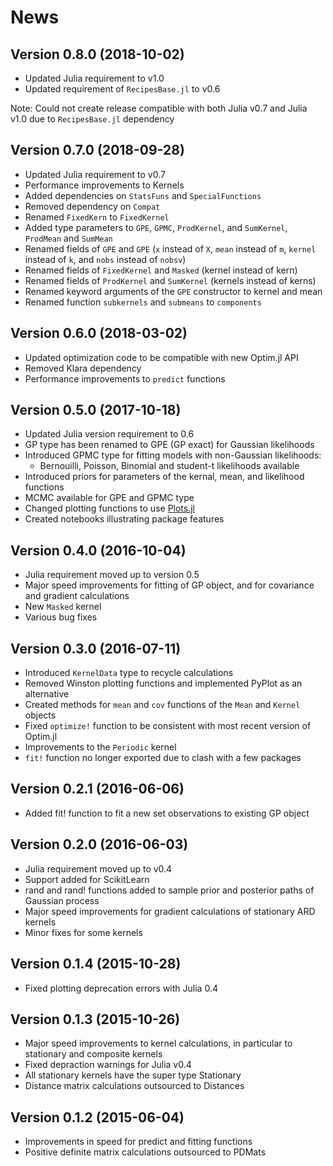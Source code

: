 # News

## Version 0.8.0 (2018-10-02)
* Updated Julia requirement to v1.0
* Updated requirement of `RecipesBase.jl` to v0.6

Note: Could not create release compatible with both Julia v0.7 and Julia v1.0 due to `RecipesBase.jl` dependency

## Version 0.7.0 (2018-09-28)
* Updated Julia requirement to v0.7
* Performance improvements to Kernels
* Added dependencies on `StatsFuns` and `SpecialFunctions`
* Removed dependency on `Compat`
* Renamed `FixedKern` to `FixedKernel`
* Added type parameters to `GPE`, `GPMC`, `ProdKernel`, and `SumKernel`, `ProdMean` and `SumMean`
* Renamed fields of `GPE` and `GPE` (`x` instead of `X`, `mean` instead of `m`, `kernel` instead of `k`, and `nobs` instead of `nobsv`)
* Renamed fields of `FixedKernel` and `Masked` (kernel instead of kern)
* Renamed fields of `ProdKernel` and `SumKernel` (kernels instead of kerns)
* Renamed keyword arguments of the `GPE` constructor to kernel and mean
* Renamed function `subkernels` and `submeans` to `components`


## Version 0.6.0 (2018-03-02)
* Updated optimization code to be compatible with new Optim.jl API
* Removed Klara dependency
* Performance improvements to `predict` functions


## Version 0.5.0 (2017-10-18)
* Updated Julia version requirement to 0.6
* GP type has been renamed to GPE (GP exact) for Gaussian likelihoods
* Introduced GPMC type for fitting models with non-Gaussian likelihoods:
  * Bernouilli, Poisson, Binomial and student-t likelihoods available
* Introduced priors for parameters of the kernal, mean, and likelihood functions
* MCMC available for GPE and GPMC type
* Changed plotting functions to use [Plots.jl](https://github.com/JuliaPlots/Plots.jl)
* Created notebooks illustrating package features


## Version 0.4.0 (2016-10-04)
* Julia requirement moved up to version 0.5
* Major speed improvements for fitting of GP object, and for covariance and gradient calculations
* New `Masked` kernel
* Various bug fixes

## Version 0.3.0 (2016-07-11)
* Introduced `KernelData` type to recycle calculations
* Removed Winston plotting functions and implemented PyPlot as an alternative
* Created methods for `mean` and `cov` functions of the `Mean` and `Kernel` objects
* Fixed `optimize!` function to be consistent with most recent version of Optim.jl 
* Improvements to the `Periodic` kernel
* `fit!` function no longer exported due to clash with a few packages

## Version 0.2.1 (2016-06-06)
* Added fit! function to fit a new set observations to existing GP object

## Version 0.2.0 (2016-06-03)
* Julia requirement moved up to v0.4
* Support added for ScikitLearn
* rand and rand! functions added to sample prior and posterior paths of Gaussian process
* Major speed improvements for gradient calculations of stationary ARD kernels
* Minor fixes for some kernels

## Version 0.1.4 (2015-10-28)
* Fixed plotting deprecation errors with Julia 0.4

## Version 0.1.3 (2015-10-26)

* Major speed improvements to kernel calculations, in particular to stationary and composite kernels
* Fixed depraction warnings for Julia v0.4
* All stationary kernels have the super type Stationary
* Distance matrix calculations outsourced to Distances

## Version 0.1.2 (2015-06-04)

* Improvements in speed for predict and fitting functions
* Positive definite matrix calculations outsourced to PDMats
